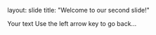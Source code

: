 layout: slide
title: "Welcome to our second slide!"

Your text
Use the left arrow key to go back...
